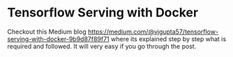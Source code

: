 # Tensorflow Serving with Docker

Checkout this Medium blog https://medium.com/@vjgupta57/tensorflow-serving-with-docker-9b9d87f89f71 where its explained step by step what is required and followed. It will very easy if you go through the post.
